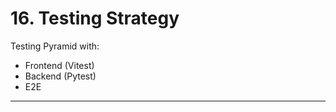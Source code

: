 # 16. Testing Strategy
Testing Pyramid with:  
- Frontend (Vitest)  
- Backend (Pytest)  
- E2E  

---
